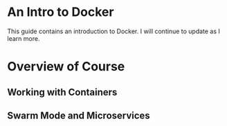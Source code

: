 # An Intro to Docker

This guide contains an introduction to Docker. I will continue to update as I learn more.


# Overview of Course

## Working with Containers

## Swarm Mode and Microservices